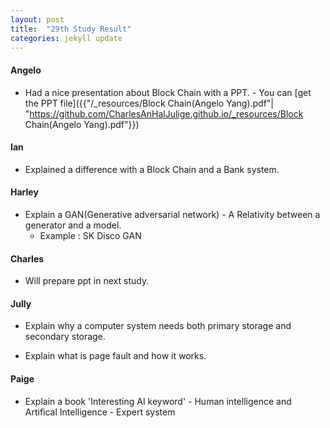 ```yaml
---
layout: post
title:  "29th Study Result"
categories: jekyll update
---
```



#### Angelo

- Had a nice presentation about Block Chain with a PPT. 
        - You can [get the PPT file]({{"/_resources/Block Chain(Angelo Yang).pdf"| "https://github.com/CharlesAnHalJulige.github.io/_resources/Block Chain(Angelo Yang).pdf"}})


#### Ian 

- Explained a difference with a Block Chain and a Bank system.


#### Harley

- Explain a GAN(Generative adversarial network)
        - A Relativity between a generator and a model.
  	- Example : SK Disco GAN

#### Charles

- Will prepare ppt in next study.

#### Jully

- Explain why a computer system needs both primary storage and secondary storage.

- Explain what is page fault and how it works.

#### Paige

- Explain a book 'Interesting AI keyword'
        - Human intelligence and Artifical Intelligence
        - Expert system

